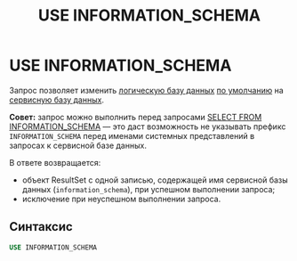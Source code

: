 ﻿---
layout: default
title: USE INFORMATION_SCHEMA
nav_order: 31
parent: Запросы SQL+
grand_parent: Справочная информация
has_children: false
has_toc: false
---

# USE INFORMATION_SCHEMA

Запрос позволяет изменить [логическую базу данных](../../../Обзор_понятий_компонентов_и_связей/Основные_понятия/Логическая_база_данных/Логическая_база_данных.md) 
[по умолчанию](../../../Работа_с_системой/Другие_функции/Определение_логической_БД_по_умолчанию/Определение_логической_БД_по_умолчанию.md) 
на [сервисную базу данных](../../../Обзор_понятий_компонентов_и_связей/Основные_понятия/Сервисная_база_данных/Сервисная_база_данных.md).

**Совет:** запрос можно выполнить перед запросами [SELECT FROM INFORMATION_SCHEMA](../SELECT_FROM_INFORMATION_SCHEMA/SELECT_FROM_INFORMATION_SCHEMA.md) — 
это даст возможность не указывать префикс `INFORMATION_SCHEMA` перед именами системных 
представлений в запросах к сервисной базе данных.

В ответе возвращается:
*   объект ResultSet c одной записью, содержащей имя сервисной базы данных (`information_schema`), 
    при успешном выполнении запроса;
*   исключение при неуспешном выполнении запроса.

## Синтаксис

```sql
USE INFORMATION_SCHEMA
```